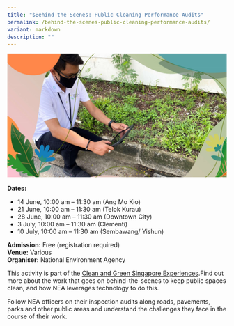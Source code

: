 ```yaml
---
title: "$Behind the Scenes: Public Cleaning Performance Audits"
permalink: /behind-the-scenes-public-cleaning-performance-audits/
variant: markdown
description: ""
---
```

![Public Cleaning Performance ](/images/Tours/Public_Cleaning_Performance_Audits.jpg)

**Dates:** <br>
* 14 June, 10:00 am – 11:30 am&nbsp;(Ang Mo Kio)
* 21 June, 10:00 am – 11:30 am&nbsp;(Telok Kurau)
* 28 June, 10:00 am – 11:30 am&nbsp;(Downtown City)
* 3 July, 10:00 am – 11:30 am (Clementi)
* 10 July, 10:00 am – 11:30 am (Sembawang/ Yishun)<br>

**Admission:** Free (registration required) <br>
**Venue:** Various<br>
**Organiser:** National Environment Agency

This activity is part of the [Clean and Green Singapore Experiences](https://www.cgs.gov.sg/cgs-experiences).Find out more about the work that goes on behind-the-scenes to keep public spaces clean, and how NEA leverages technology to do this.&nbsp;&nbsp;

Follow NEA officers on their inspection audits along roads, pavements, parks and other public areas and understand the challenges they face in the course of their work.

<a class="btn-link" target="_blank" href="https://www.eventbrite.sg/e/behind-the-scenes-public-cleaning-performance-audits-tickets-909436588317">
	<img src="/images/gogreensg_website-32.png">
</a>

<style>
	.btn-link {
		display: none;
	}
	a.btn-link[target="_blank"]:after {
	display: none;
}
	.btn-link > img {
		width: 100%;
	}
</style>